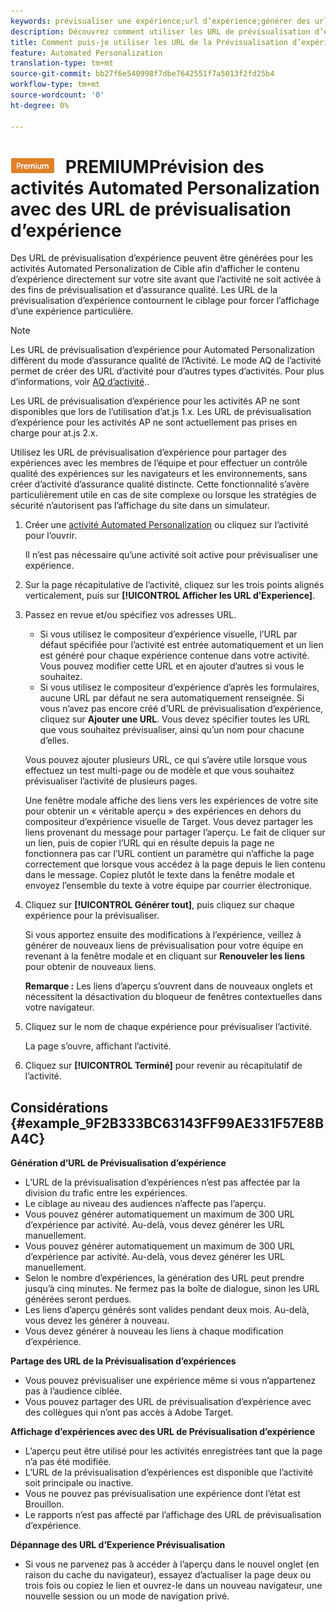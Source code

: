 ```yaml
---
keywords: prévisualiser une expérience;url d’expérience;générer des url;afficher les url d’expérience
description: Découvrez comment utiliser les URL de prévisualisation d’expérience pour les activités Automated Personalization Adobe Target pour afficher le contenu d’expérience directement sur votre site avant que l’activité ne soit activée.
title: Comment puis-je utiliser les URL de la Prévisualisation d’expériences dans les Activités Automated Personalization ?
feature: Automated Personalization
translation-type: tm+mt
source-git-commit: bb27f6e540998f7dbe7642551f7a5013f2fd25b4
workflow-type: tm+mt
source-wordcount: '0'
ht-degree: 0%

---
```



# ![](/help/assets/premium.png) PREMIUMPrévision des activités Automated Personalization avec des URL de prévisualisation d’expérience

Des URL de prévisualisation d’expérience peuvent être générées pour les activités Automated Personalization de Cible afin d’afficher le contenu d’expérience directement sur votre site avant que l’activité ne soit activée à des fins de prévisualisation et d’assurance qualité. Les URL de la prévisualisation d’expérience contournent le ciblage pour forcer l’affichage d’une expérience particulière.

>[!NOTE]
>
>Les URL de prévisualisation d’expérience pour Automated Personalization diffèrent du mode d’assurance qualité de l’Activité. Le mode AQ de l’activité permet de créer des URL d’activité pour d’autres types d’activités. Pour plus d’informations, voir [AQ d’activité](/help/c-activities/c-activity-qa/activity-qa.md)..
>
>Les URL de prévisualisation d’expérience pour les activités AP ne sont disponibles que lors de l’utilisation d’at.js 1.x. Les URL de prévisualisation d’expérience pour les activités AP ne sont actuellement pas prises en charge pour at.js 2.x.

Utilisez les URL de prévisualisation d’expérience pour partager des expériences avec les membres de l’équipe et pour effectuer un contrôle qualité des expériences sur les navigateurs et les environnements, sans créer d’activité d’assurance qualité distincte. Cette fonctionnalité s’avère particulièrement utile en cas de site complexe ou lorsque les stratégies de sécurité n’autorisent pas l’affichage du site dans un simulateur.

1. Créer une [activité Automated Personalization](/help/c-activities/t-automated-personalization/create-ap-activity.md#task_8AAF837796D74CF893CA2F88BA1491C9) ou cliquez sur l’activité pour l’ouvrir.

   Il n’est pas nécessaire qu’une activité soit active pour prévisualiser une expérience.
1. Sur la page récapitulative de l’activité, cliquez sur les trois points alignés verticalement, puis sur **[!UICONTROL Afficher les URL d’Experience]**.
1. Passez en revue et/ou spécifiez vos adresses URL.

   * Si vous utilisez le compositeur d’expérience visuelle, l’URL par défaut spécifiée pour l’activité est entrée automatiquement et un lien est généré pour chaque expérience contenue dans votre activité. Vous pouvez modifier cette URL et en ajouter d’autres si vous le souhaitez.
   * Si vous utilisez le compositeur d’expérience d’après les formulaires, aucune URL par défaut ne sera automatiquement renseignée. Si vous n’avez pas encore créé d’URL de prévisualisation d’expérience, cliquez sur **Ajouter une URL**. Vous devez spécifier toutes les URL que vous souhaitez prévisualiser, ainsi qu’un nom pour chacune d’elles.

   Vous pouvez ajouter plusieurs URL, ce qui s’avère utile lorsque vous effectuez un test multi-page ou de modèle et que vous souhaitez prévisualiser l’activité de plusieurs pages.

   Une fenêtre modale affiche des liens vers les expériences de votre site pour obtenir un « véritable aperçu » des expériences en dehors du compositeur d’expérience visuelle de Target. Vous devez partager les liens provenant du message pour partager l’aperçu. Le fait de cliquer sur un lien, puis de copier l’URL qui en résulte depuis la page ne fonctionnera pas car l’URL contient un paramètre qui n’affiche la page correctement que lorsque vous accédez à la page depuis le lien contenu dans le message. Copiez plutôt le texte dans la fenêtre modale et envoyez l’ensemble du texte à votre équipe par courrier électronique.
1. Cliquez sur **[!UICONTROL Générer tout]**, puis cliquez sur chaque expérience pour la prévisualiser.

   Si vous apportez ensuite des modifications à l’expérience, veillez à générer de nouveaux liens de prévisualisation pour votre équipe en revenant à la fenêtre modale et en cliquant sur **Renouveler les liens** pour obtenir de nouveaux liens.

   **Remarque :** Les liens d’aperçu s’ouvrent dans de nouveaux onglets et nécessitent la désactivation du bloqueur de fenêtres contextuelles dans votre navigateur.

1. Cliquez sur le nom de chaque expérience pour prévisualiser l’activité.

   La page s’ouvre, affichant l’activité.
1. Cliquez sur **[!UICONTROL Terminé]** pour revenir au récapitulatif de l’activité.

## Considérations {#example_9F2B333BC63143FF99AE331F57E8BA4C}

**Génération d’URL de Prévisualisation d’expérience**

* L’URL de la prévisualisation d’expériences n’est pas affectée par la division du trafic entre les expériences.
* Le ciblage au niveau des audiences n’affecte pas l’aperçu.
* Vous pouvez générer automatiquement un maximum de 300 URL d’expérience par activité. Au-delà, vous devez générer les URL manuellement.
* Vous pouvez générer automatiquement un maximum de 300 URL d’expérience par activité. Au-delà, vous devez générer les URL manuellement.
* Selon le nombre d’expériences, la génération des URL peut prendre jusqu’à cinq minutes. Ne fermez pas la boîte de dialogue, sinon les URL générées seront perdues.
* Les liens d’aperçu générés sont valides pendant deux mois. Au-delà, vous devez les générer à nouveau.
* Vous devez générer à nouveau les liens à chaque modification d’expérience.

**Partage des URL de la Prévisualisation d’expériences**

* Vous pouvez prévisualiser une expérience même si vous n’appartenez pas à l’audience ciblée.
* Vous pouvez partager des URL de prévisualisation d’expérience avec des collègues qui n’ont pas accès à Adobe Target.

**Affichage d’expériences avec des URL de Prévisualisation d’expérience**

* L’aperçu peut être utilisé pour les activités enregistrées tant que la page n’a pas été modifiée.
* L’URL de la prévisualisation d’expériences est disponible que l’activité soit principale ou inactive.
* Vous ne pouvez pas prévisualisation une expérience dont l’état est Brouillon.
* Le rapports n’est pas affecté par l’affichage des URL de prévisualisation d’expérience.

**Dépannage des URL d’Experience Prévisualisation**

* Si vous ne parvenez pas à accéder à l’aperçu dans le nouvel onglet (en raison du cache du navigateur), essayez d’actualiser la page deux ou trois fois ou copiez le lien et ouvrez-le dans un nouveau navigateur, une nouvelle session ou un mode de navigation privé.
